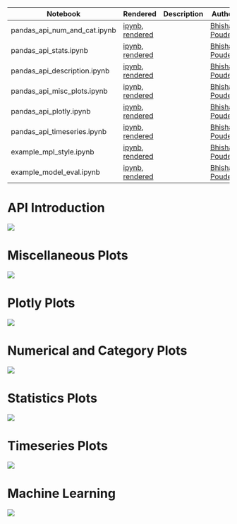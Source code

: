 |  Notebook | Rendered   | Description  |  Author |
|---|---|---|---|
| pandas_api_num_and_cat.ipynb  | [ipynb](https://github.com/bhishanpdl/bp/blob/master/examples/pandas_api_num_and_cat.ipynb), [rendered](https://nbviewer.jupyter.org/github/bhishanpdl/bp/blob/master/examples/pandas_api_num_and_cat.ipynb)  |   | [Bhishan Poudel](https://bhishanpdl.github.io/)  |
| pandas_api_stats.ipynb  | [ipynb](https://github.com/bhishanpdl/bp/blob/master/examples/pandas_api_stats.ipynb), [rendered](https://nbviewer.jupyter.org/github/bhishanpdl/bp/blob/master/examples/pandas_api_stats.ipynb)  |   | [Bhishan Poudel](https://bhishanpdl.github.io/)  |
| pandas_api_description.ipynb  | [ipynb](https://github.com/bhishanpdl/bp/blob/master/examples/pandas_api_description.ipynb), [rendered](https://nbviewer.jupyter.org/github/bhishanpdl/bp/blob/master/examples/pandas_api_description.ipynb)  |   | [Bhishan Poudel](https://bhishanpdl.github.io/)  |
| pandas_api_misc_plots.ipynb  | [ipynb](https://github.com/bhishanpdl/bp/blob/master/examples/pandas_api_misc_plots.ipynb), [rendered](https://nbviewer.jupyter.org/github/bhishanpdl/bp/blob/master/examples/pandas_api_misc_plots.ipynb)  |   | [Bhishan Poudel](https://bhishanpdl.github.io/)  |
| pandas_api_plotly.ipynb  | [ipynb](https://github.com/bhishanpdl/bp/blob/master/examples/pandas_api_plotly.ipynb), [rendered](https://nbviewer.jupyter.org/github/bhishanpdl/bp/blob/master/examples/pandas_api_plotly.ipynb)  |   | [Bhishan Poudel](https://bhishanpdl.github.io/)  |
| pandas_api_timeseries.ipynb  | [ipynb](https://github.com/bhishanpdl/bp/blob/master/examples/pandas_api_timeseries.ipynb), [rendered](https://nbviewer.jupyter.org/github/bhishanpdl/bp/blob/master/examples/pandas_api_timeseries.ipynb)  |   | [Bhishan Poudel](https://bhishanpdl.github.io/)  |
| example_mpl_style.ipynb  | [ipynb](https://github.com/bhishanpdl/bp/blob/master/examples/example_mpl_style.ipynb), [rendered](https://nbviewer.jupyter.org/github/bhishanpdl/bp/blob/master/examples/example_mpl_style.ipynb)  |   | [Bhishan Poudel](https://bhishanpdl.github.io/)  |
| example_model_eval.ipynb  | [ipynb](https://github.com/bhishanpdl/bp/blob/master/examples/example_model_eval.ipynb), [rendered](https://nbviewer.jupyter.org/github/bhishanpdl/bp/blob/master/examples/example_model_eval.ipynb)  |   | [Bhishan Poudel](https://bhishanpdl.github.io/)  |

# API Introduction
![](gif/api.gif)

# Miscellaneous Plots
![](gif/misc.gif)

# Plotly Plots
![](gif/plotly.gif)

# Numerical and Category Plots
![](gif/plots.gif)

# Statistics Plots
![](gif/stats.gif)

# Timeseries Plots
![](gif/timeseries.gif)

# Machine Learning
![](gif/model_eval.gif)